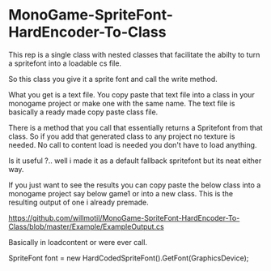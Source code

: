 # MonoGame-SpriteFont-HardEncoder-To-Class
This rep is a single class with nested classes that facilitate the abilty to turn a spritefont into a loadable cs file.

So this class you give it a sprite font and call the write method.

What you get is a text file.
You copy paste that text file into a class in your monogame project or make one with the same name.
The text file is basically a ready made copy paste class file.

There is a method that you call that essentially returns a Spritefont from that class.
So if you add that generated class to any project no texture is needed.
No call to content load is needed you don't have to load anything.

Is it useful ?.. well i made it as a default fallback spritefont but its neat either way.

If you just want to see the results you can copy paste the below class into a monogame project say below game1 or into a new class.
This is the resulting output of one i already premade.

https://github.com/willmotil/MonoGame-SpriteFont-HardEncoder-To-Class/blob/master/Example/ExampleOutput.cs

Basically in loadcontent or were ever call.

SpriteFont font = new HardCodedSpriteFont().GetFont(GraphicsDevice);
